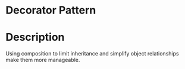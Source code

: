 # Decorator Pattern

# Description
Using composition to limit inheritance and simplify object relationships make them more manageable.
